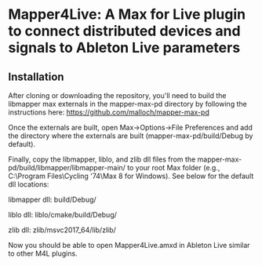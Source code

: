 # Mapper4Live: A Max for Live plugin to connect distributed devices and signals to Ableton Live parameters

## Installation

After cloning or downloading the repository, you'll need to build the libmapper max externals in the mapper-max-pd directory by following the instructions here: https://github.com/malloch/mapper-max-pd

Once the externals are built, open Max->Options->File Preferences and add the directory where the externals are built (mapper-max-pd/build/Debug by default).

Finally, copy the libmapper, liblo, and zlib dll files from the mapper-max-pd/build/libmapper/libmapper-main/<dll location> to your root Max folder (e.g., C:\Program Files\Cycling '74\Max 8 for Windows). See below for the default dll locations:
  
libmapper dll: build/Debug/
  
liblo dll: liblo/cmake/build/Debug/
  
zlib dll: zlib/msvc2017_64/lib/zlib/

Now you should be able to open Mapper4Live.amxd in Ableton Live similar to other M4L plugins.
